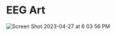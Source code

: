 # EEG Art
![Screen Shot 2023-04-27 at 6 03 56 PM](https://user-images.githubusercontent.com/63138339/236585489-7f1c40ad-e695-4570-ac61-4688b373b06f.png)
